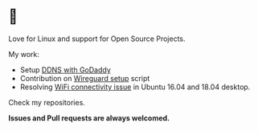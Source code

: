# 👋

<!--
**navilg/navilg** is a ✨ _special_ ✨ repository because its `README.md` (this file) appears on your GitHub profile.

Here are some ideas to get you started:

- 🔭 I’m currently working on ...
- 🌱 I’m currently learning ...
- 👯 I’m looking to collaborate on ...
- 🤔 I’m looking for help with ...
- 💬 Ask me about ...
- 📫 How to reach me: ...
- 😄 Pronouns: ...
- ⚡ Fun fact: ...
-->

Love for Linux and support for Open Source Projects.

My work:
- Setup [DDNS with GoDaddy](https://github.com/navilg/navilg.git)
- Contribution on [Wireguard setup](https://github.com/angristan/wireguard-install) script
- Resolving [WiFi connectivity issue](https://github.com/navilg/rtl8723be) in Ubuntu 16.04 and 18.04 desktop.

Check my repositories.

**Issues and Pull requests are always welcomed.**
